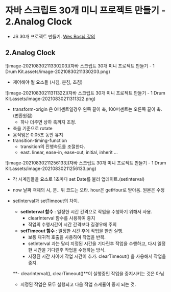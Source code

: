 # 자바 스크립트 30개 미니 프로젝트 만들기 - 2.Analog Clock

* JS 30개 프로젝트 만들기. [Wes Bos님 강의](https://www.youtube.com/watch?v=VuN8qwZoego&list=PLu8EoSxDXHP6CGK4YVJhL_VWetA865GOH)

## 2.Analog Clock

![image-20210830211330203](자바 스크립트 30개 미니 프로젝트 만들기 - 1 Drum Kit.assets/image-20210830211330203.png)

* 제어해야 될 요소들 (시침, 분침, 초침)

![image-20210830211311322](자바 스크립트 30개 미니 프로젝트 만들기 - 1 Drum Kit.assets/image-20210830211311322.png)

* transform-origin 은 0퍼센트일경우 왼쪽 끝이 축, 100퍼센트는 오른쪽 끝이 축.(변환원점)
  * 하나 더주면 상하 축까지 조정.
* 축을 기준으로 rotate
* 움직임은 0.05초 동안 유지
* transition-timing-function
  * transition의 진행속도를 조절한다.
  * east. linear, ease-in, ease-out, initial, inherit ...

![image-20210830211256133](자바 스크립트 30개 미니 프로젝트 만들기 - 1 Drum Kit.assets/image-20210830211256133.png)

* 각 시계침들을 요소로 1초마다 set Date를 불러 업데이트.(setInterval)

* now 날짜 객체의 시, 분.. 위 코드는 오타. hour은 getHour로 받아옴. 원본은 수정

* setInterval과 setTimeout의 차이.

  * **setInterval 함수** : 일정한 시간 간격으로 작업을 수행하기 위해서 사용.
    * clearInterval 함수를 사용하여 중지 
    * 작업의 수행시간이 시간 간격보다 길경우에 주의
  * **setTimeout 함수** : 일정한 시간 후에 작업을 한번 실행.
    * 보통 재귀적 호출을 사용하여 작업을 반복. 
    * setInterval 과는 달리 지정된 시간을 기다린후 작업을 수행하고, 다시 일정한 시간을 기다린후 작업을 수행하는 방식. 
    * 지정된 시간 사이에 작업 시간이 추가. clearTimeout() 을 사용해서 작업을 중지.

  

  **- clearInterval(), clearTimeout()**이 실행중인 작업을 중지시키는 것은 아님

  *  지정된 작업은 모두 실행되고 다음 작업 스케쥴이 중지 되는 것.

  

